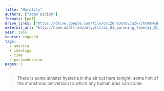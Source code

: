 ```yaml
---
title: "Morality"
authors: ["Joan Didion"]
formats: [pdf]
drive_links: ["https://drive.google.com/file/d/1Z6nbJutGvcuZkxJhCA9MxH-IYigWBeHU/view?usp=drivesdk"]
external_url: "http://home.ubalt.edu/ntygfit/ai_01_pursuing_fame/ai_01_tell/jd_morality_.htm"
year: 1965
course: engaged
tags: 
  - america
  - ideology
  - time
  - postmodernism
pages: 6
---
```


> There is some sinister hysteria in the air out here tonight, some hint of the monstrous perversion to which any human idea can come.
